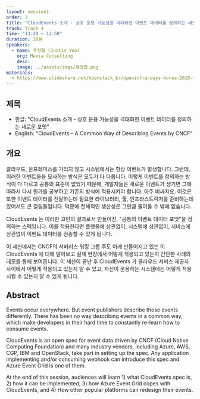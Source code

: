 ```yaml
---
layout: session1
order: 3
title: "CloudEvents 소개 - 상호 운용 가능성을 극대화한 이벤트 데이터를 정의하는 새로운 포맷"
track: Track 4
time: "13:20 ~ 13:50"
duration: 30분
speakers:
  - name: 유정협 (Justin Yoo)
    org: Mexia Consulting
    desc: 
    image: ../assets/imgs/유정협.png
materials:
  - https://www.slideshare.net/openstack_kr/openinfra-days-korea-2018-track-4-cloudevents
---
```


## 제목
- 한글: "CloudEvents 소개 - 상호 운용 가능성을 극대화한 이벤트 데이터를 정의하는 새로운 포맷"
- English: "CloudEvents – A Common Way of Describing Events by CNCF"

## 개요

클라우드, 온프레미스를 가리지 않고 시스템에서는 항상 이벤트가 발생합니다. 그런데, 이러한 이벤트들을 묘사하는 방식은 모두가 다 다릅니다. 이렇게 이벤트를 정의하는 방식이 다 다르고 공통의 표준이 없었기 때문에, 개발자들은 새로운 이벤트가 생기면 그에 따라서 다시 뭔가를 공부하고 기존의 방식에 적용시켜야 합니다. 아주 비싸지요. 이것은 또한 이벤트 데이터를 전달하는데 필요한 라이브러리, 툴, 인프라스트럭처를 준비하는데 있어서도 큰 걸림돌입니다. 덕분에 전체적인 생산성은 그만큼 줄어들 수 밖에 없습니다.

CloudEvents 는 이러한 고민의 결과로서 만들어진, "공통의 이벤트 데이터 포맷"을 정의하는 스펙입니다. 이를 적용한다면 플랫폼에 상관없이, 시스템에 상관없이, 서비스에 상관없이 이벤트 데이터를 전송할 수 있게 됩니다.

이 세션에서는 CNCF의 서버리스 워킹 그룹 주도 아래 만들어지고 있는 이 CloudEvents 에 대해 알아보고 실제 현장에서 어떻게 적용되고 있는지 간단한 사례와 데모를 통해 보여줍니다. 이 세션이 끝난 후 CloudEvents 가 클라우드 서비스 제공자 사이에서 어떻게 적용되고 있는지 알 수 있고, 자신이 운용하는 시스템에는 어떻게 적용시킬 수 있는지 알 수 있게 됩니다.

## Abstract

Events occur everywhere. But event publishers describe those events differently. There has been no way describing events in a common way, which make developers in their hard time to constantly re-learn how to consume events.

CloudEvents is an open spec for event data driven by CNCF (Cloud Native Computing Foundation) and many industry vendors, including Azure, AWS, CGP, IBM and OpenStack, take part in setting up the spec. Any application implementing and/or consuming webhook can introduce this spec and Azure Event Grid is one of them.

At the end of this session, audiences will learn 1) what CloudEvents spec is, 2) how it can be implemented, 3) how Azure Event Grid copes with CloudEvents, and 4) How other popular platforms can redesign their events.